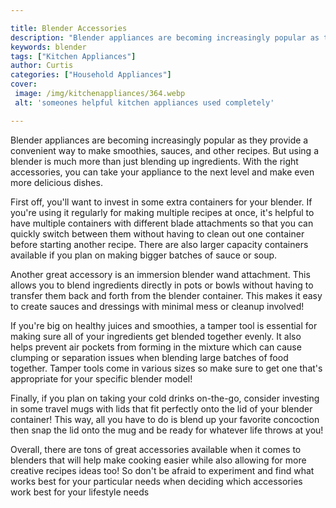 ```yaml
---

title: Blender Accessories
description: "Blender appliances are becoming increasingly popular as they provide a convenient way to make smoothies, sauces, and other recipes...check it out to learn"
keywords: blender
tags: ["Kitchen Appliances"]
author: Curtis
categories: ["Household Appliances"]
cover: 
 image: /img/kitchenappliances/364.webp
 alt: 'someones helpful kitchen appliances used completely'

---
```


Blender appliances are becoming increasingly popular as they provide a convenient way to make smoothies, sauces, and other recipes. But using a blender is much more than just blending up ingredients. With the right accessories, you can take your appliance to the next level and make even more delicious dishes.

First off, you'll want to invest in some extra containers for your blender. If you're using it regularly for making multiple recipes at once, it's helpful to have multiple containers with different blade attachments so that you can quickly switch between them without having to clean out one container before starting another recipe. There are also larger capacity containers available if you plan on making bigger batches of sauce or soup.

Another great accessory is an immersion blender wand attachment. This allows you to blend ingredients directly in pots or bowls without having to transfer them back and forth from the blender container. This makes it easy to create sauces and dressings with minimal mess or cleanup involved!

If you're big on healthy juices and smoothies, a tamper tool is essential for making sure all of your ingredients get blended together evenly. It also helps prevent air pockets from forming in the mixture which can cause clumping or separation issues when blending large batches of food together. Tamper tools come in various sizes so make sure to get one that's appropriate for your specific blender model! 

Finally, if you plan on taking your cold drinks on-the-go, consider investing in some travel mugs with lids that fit perfectly onto the lid of your blender container! This way, all you have to do is blend up your favorite concoction then snap the lid onto the mug and be ready for whatever life throws at you! 

Overall, there are tons of great accessories available when it comes to blenders that will help make cooking easier while also allowing for more creative recipes ideas too! So don't be afraid to experiment and find what works best for your particular needs when deciding which accessories work best for your lifestyle needs
